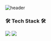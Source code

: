 ![header](https://capsule-render.vercel.app/api?type=waving!&color=gradient&height=300&section=header&text=SangWon%20Seo&fontAlign=70&fontSize=70&fontAlignY=30&fontColor=ffbf00)
### 🛠 Tech Stack 🛠
<img src="https://img.shields.io/badge/flutter- ffff?style=plastic&logo=flutter&logoColor=b8dff8"/>
<img src="https://img.shields.io/badge/Java ffff?style=plastic&logo=flutter&logoColor=b8dff8"/>

